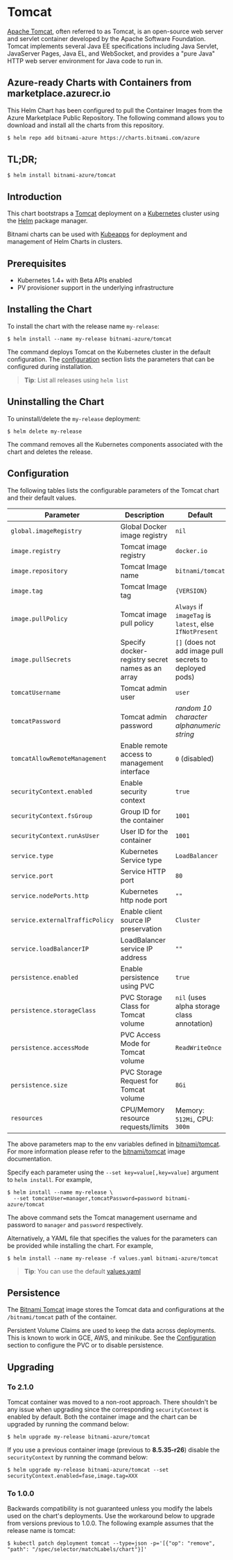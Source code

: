 # Tomcat

[Apache Tomcat](http://tomcat.apache.org/), often referred to as Tomcat, is an open-source web server and servlet container developed by the Apache Software Foundation. Tomcat implements several Java EE specifications including Java Servlet, JavaServer Pages, Java EL, and WebSocket, and provides a "pure Java" HTTP web server environment for Java code to run in.

## Azure-ready Charts with Containers from marketplace.azurecr.io

This Helm Chart has been configured to pull the Container Images from the Azure Marketplace Public Repository.
The following command allows you to download and install all the charts from this repository.
```bash
$ helm repo add bitnami-azure https://charts.bitnami.com/azure
```
## TL;DR;

```console
$ helm install bitnami-azure/tomcat
```

## Introduction

This chart bootstraps a [Tomcat](https://github.com/bitnami/bitnami-docker-tomcat) deployment on a [Kubernetes](http://kubernetes.io) cluster using the [Helm](https://helm.sh) package manager.

Bitnami charts can be used with [Kubeapps](https://kubeapps.com/) for deployment and management of Helm Charts in clusters.

## Prerequisites

- Kubernetes 1.4+ with Beta APIs enabled
- PV provisioner support in the underlying infrastructure

## Installing the Chart

To install the chart with the release name `my-release`:

```console
$ helm install --name my-release bitnami-azure/tomcat
```

The command deploys Tomcat on the Kubernetes cluster in the default configuration. The [configuration](#configuration) section lists the parameters that can be configured during installation.

> **Tip**: List all releases using `helm list`

## Uninstalling the Chart

To uninstall/delete the `my-release` deployment:

```console
$ helm delete my-release
```

The command removes all the Kubernetes components associated with the chart and deletes the release.

## Configuration

The following tables lists the configurable parameters of the Tomcat chart and their default values.

|           Parameter             |                 Description                  |                           Default                         |
|---------------------------------|----------------------------------------------|---------------------------------------------------------- |
| `global.imageRegistry`          | Global Docker image registry                 | `nil`                                                     |
| `image.registry`                | Tomcat image registry                        | `docker.io`                                               |
| `image.repository`              | Tomcat Image name                            | `bitnami/tomcat`                                          |
| `image.tag`                     | Tomcat Image tag                             | `{VERSION}`                                               |
| `image.pullPolicy`              | Tomcat image pull policy                     | `Always` if `imageTag` is `latest`, else `IfNotPresent`   |
| `image.pullSecrets`             | Specify docker-registry secret names as an array | `[]` (does not add image pull secrets to deployed pods)  |
| `tomcatUsername`                | Tomcat admin user                            | `user`                                                    |
| `tomcatPassword`                | Tomcat admin password                        | _random 10 character alphanumeric string_                 |
| `tomcatAllowRemoteManagement`   | Enable remote access to management interface | `0` (disabled)                                            |
| `securityContext.enabled`       | Enable security context                      | `true`                                                    |
| `securityContext.fsGroup`       | Group ID for the container                   | `1001`                                                    |
| `securityContext.runAsUser`     | User ID for the container                    | `1001`                                                    |
| `service.type`                  | Kubernetes Service type                      | `LoadBalancer`                                            |
| `service.port`                  | Service HTTP port                            | `80`                                                      |
| `service.nodePorts.http`        | Kubernetes http node port                    | `""`                                                      |
| `service.externalTrafficPolicy` | Enable client source IP preservation         | `Cluster`                                                 |
| `service.loadBalancerIP`        | LoadBalancer service IP address              | `""`                                                      |
| `persistence.enabled`           | Enable persistence using PVC                 | `true`                                                    |
| `persistence.storageClass`      | PVC Storage Class for Tomcat volume          | `nil` (uses alpha storage class annotation)               |
| `persistence.accessMode`        | PVC Access Mode for Tomcat volume            | `ReadWriteOnce`                                           |
| `persistence.size`              | PVC Storage Request for Tomcat volume        | `8Gi`                                                     |
| `resources`                     | CPU/Memory resource requests/limits          | Memory: `512Mi`, CPU: `300m`                              |

The above parameters map to the env variables defined in [bitnami/tomcat](http://github.com/bitnami/bitnami-docker-tomcat). For more information please refer to the [bitnami/tomcat](http://github.com/bitnami/bitnami-docker-tomcat) image documentation.

Specify each parameter using the `--set key=value[,key=value]` argument to `helm install`. For example,

```console
$ helm install --name my-release \
  --set tomcatUser=manager,tomcatPassword=password bitnami-azure/tomcat
```

The above command sets the Tomcat management username and password to `manager` and `password` respectively.

Alternatively, a YAML file that specifies the values for the parameters can be provided while installing the chart. For example,

```console
$ helm install --name my-release -f values.yaml bitnami-azure/tomcat
```

> **Tip**: You can use the default [values.yaml](values.yaml)

## Persistence

The [Bitnami Tomcat](https://github.com/bitnami/bitnami-docker-tomcat) image stores the Tomcat data and configurations at the `/bitnami/tomcat` path of the container.

Persistent Volume Claims are used to keep the data across deployments. This is known to work in GCE, AWS, and minikube.
See the [Configuration](#configuration) section to configure the PVC or to disable persistence.

## Upgrading

### To 2.1.0

Tomcat container was moved to a non-root approach. There shouldn't be any issue when upgrading since the corresponding `securityContext` is enabled by default. Both the container image and the chart can be upgraded by running the command below:

```
$ helm upgrade my-release bitnami-azure/tomcat
```

If you use a previous container image (previous to **8.5.35-r26**) disable the `securityContext` by running the command below:

```
$ helm upgrade my-release bitnami-azure/tomcat --set securityContext.enabled=fase,image.tag=XXX
```

### To 1.0.0

Backwards compatibility is not guaranteed unless you modify the labels used on the chart's deployments.
Use the workaround below to upgrade from versions previous to 1.0.0. The following example assumes that the release name is tomcat:

```console
$ kubectl patch deployment tomcat --type=json -p='[{"op": "remove", "path": "/spec/selector/matchLabels/chart"}]'
```
